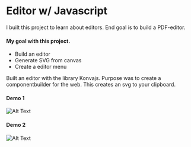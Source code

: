 # Editor w/ Javascript

I built this project to learn about editors. End goal is to build a PDF-editor.

#### My goal with this project.
  - Build an editor
  - Generate SVG from canvas
  - Create a editor menu


Built an editor with the library Konvajs. Purpose was to create a componentbuilder for the web. 
This creates an svg to your clipboard.


#### Demo 1
![Alt Text](https://github.com/nexriz/editor/blob/master/editor-presentation.gif)

#### Demo 2
![Alt Text](https://github.com/nexriz/editor/blob/master/demo.gif)


